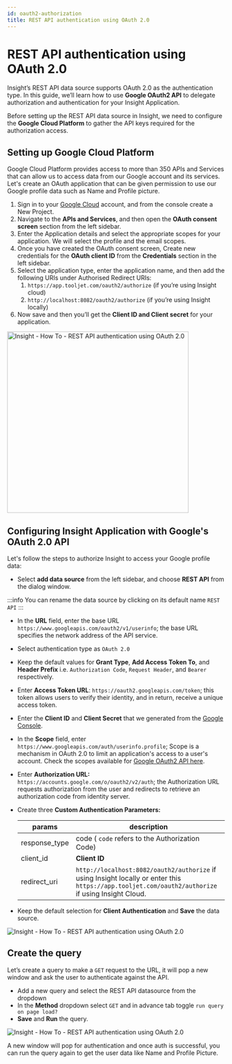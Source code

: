 ```yaml
---
id: oauth2-authorization
title: REST API authentication using OAuth 2.0
---
```


# REST API authentication using OAuth 2.0

Insight’s REST API data source supports OAuth 2.0 as the authentication type. In this guide, we’ll learn how to use **Google OAuth2 API** to delegate authorization and authentication for your Insight Application.

Before setting up the REST API data source in Insight, we need to configure the **Google Cloud Platform** to gather the API keys required for the authorization access.

## Setting up Google Cloud Platform

Google Cloud Platform provides access to more than 350 APIs and Services that can allow us to access data from our Google account and its services. Let's create an OAuth application that can be given permission to use our Google profile data such as Name and Profile picture.

1. Sign in to your [Google Cloud](https://cloud.google.com/) account, and from the console create a New Project.
2. Navigate to the **APIs and Services**, and then open the **OAuth consent screen** section from the left sidebar.
3. Enter the Application details and select the appropriate scopes for your application. We will select the profile and the email scopes.
4. Once you have created the OAuth consent screen, Create new credentials for the **OAuth client ID** from the **Credentials** section in the left sidebar.
5. Select the application type, enter the application name, and then add the following URIs under Authorised Redirect URIs:
    1. `https://app.tooljet.com/oauth2/authorize` (if you’re using Insight cloud)
    2. `http://localhost:8082/oauth2/authorize` (if you’re using Insight locally)
6. Now save and then you’ll get the **Client ID and Client secret** for your application.

<img class="screenshot-full" src="/_images/insight2/how-to/oauth2-authorization/gcp.png" alt="Insight - How To - REST API authentication using OAuth 2.0" height="420"/>

## Configuring Insight Application with Google's OAuth 2.0 API

Let's follow the steps to authorize Insight to access your Google profile data:

- Select **add data source** from the left sidebar, and choose **REST API** from the dialog window.

:::info
You can rename the data source by clicking on its default name `REST API`
:::

- In the **URL** field, enter the base URL `https://www.googleapis.com/oauth2/v1/userinfo`; the base URL specifies the network address of the API service.
- Select authentication type as `OAuth 2.0`
- Keep the default values for **Grant Type**, **Add Access Token To**, and **Header Prefix** i.e. `Authorization Code`, `Request Header`, and `Bearer` respectively.
- Enter **Access Token URL**: `https://oauth2.googleapis.com/token`; this token allows users to verify their identity, and in return, receive a unique access token.
- Enter the **Client ID** and **Client Secret** that we generated from the [Google Console](http://console.developers.google.com/).
- In the **Scope** field, enter `https://www.googleapis.com/auth/userinfo.profile`; Scope is a mechanism in OAuth 2.0 to limit an application's access to a user's account. Check the scopes available for [Google OAuth2 API here](https://developers.google.com/identity/protocols/oauth2/scopes#oauth2).
- Enter **Authorization URL:** `https://accounts.google.com/o/oauth2/v2/auth`; the Authorization URL requests authorization from the user and redirects to retrieve an authorization code from identity server.
- Create three **Custom Authentication Parameters:**

    | params      | description |
    | ----------- | ----------- |
    | response_type | code ( `code` refers to the Authorization Code) |
    | client_id | **Client ID**  |
    | redirect_uri | `http://localhost:8082/oauth2/authorize` if using Insight locally or enter this `https://app.tooljet.com/oauth2/authorize` if using Insight Cloud.  |

- Keep the default selection for **Client Authentication** and **Save** the data source.

<img class="screenshot-full" src="/_images/insight2/how-to/oauth2-authorization/restapi.png" alt="Insight - How To - REST API authentication using OAuth 2.0"/>

## Create the query

Let’s create a query to make a `GET` request to the URL, it will pop a new window and ask the user to authenticate against the API.

- Add a new query and select the REST API datasource from the dropdown
- In the **Method** dropdown select `GET` and in advance tab toggle `run query on page load?`
- **Save** and **Run** the query.

<img class="screenshot-full" src="/_images/insight2/how-to/oauth2-authorization/oauth.gif" alt="Insight - How To - REST API authentication using OAuth 2.0"/>

A new window will pop for authentication and once auth is successful, you can run the query again to get the user data like Name and Profile Picture.
